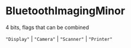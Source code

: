 # **BluetoothImagingMinor**
4 bits, flags that can be combined

`"Display"` | `"Camera"` | `"Scanner"` | `"Printer"`